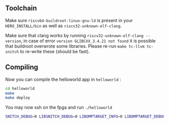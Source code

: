 ## Toolchain
Make sure `riscv64-buildroot-linux-gnu-ld` is present in your `HERO_INSTALL/bin` as well as `riscv32-unknown-elf-clang`.

Make sure that clang works by running `riscv32-unknown-elf-clang --version`, in case of error `version GLIBCXX_3.4.21 not found` it is possible that 
buildroot overwrote some libraries. Please re-run `make tc-llvm tc-snitch` to re-write these (should be fast).

## Compiling

Now you can compile the helloworld app in `helloworld` :

```bash
cd helloworld
make
make deploy
```

You may now ssh on the fpga and run `./helloworld`

```bash
SNITCH_DEBUG=0 LIBSNITCH_DEBUG=0 LIBOMPTARGET_INFO=0 LIBOMPTARGET_DEBUG=0 ./helloworld
```